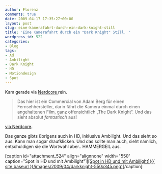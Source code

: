 ```yaml
---
author: Florenz
comments: true
date: 2009-04-17 17:35:27+00:00
layout: post
slug: eine-kamerafahrt-durch-ein-dark-knight-still
title: 'Eine Kamerafahrt durch ein "Dark Knight" Still. '
wordpress_id: 522
categories:
- Blog
tags:
- Ad
- Ambilight
- Dark Knight
- HD
- Motiondesign
- Spot
---
```


Kam gerade via [Nerdcore ](http://www.nerdcore.de/wp)rein.



> Das hier ist ein Commercial von Adam Berg für einen Fernsehhersteller, darin fährt die Kamera einmal durch einen angehaltenen Film, ganz offensichtlich „The Dark Knight“. Und das sieht absolut _fantastisch_ aus!


[via Nerdcore](http://www.nerdcore.de/wp/2009/04/17/dark-knight-themed-commercial/).

Das ganze gibts übrigens auch in HD, inklusive Ambilight. Und das sieht so aus. Kann man sogar draufklicken. Und das sollte man auch, sieht nämlich, entschuldigen sie die Wortwahl aber.. HAMMERGEIL aus.

[caption id="attachment_524" align="alignnone" width="550" caption="Spot in HD und mit Ambilight"][![Spot in HD und mit Ambilight]({{ site.baseurl }}/images/2009/04/darkknight-550x345.png)](http://www.cinema.philips.com/?ls=gb_en)[/caption]
